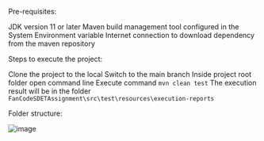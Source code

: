 Pre-requisites:

  JDK version 11 or later
  Maven build management tool configured in the System Environment variable
  Internet connection to download dependency from the maven repository

Steps to execute the project:

  Clone the project to the local
  Switch to the main branch
  Inside project root folder open command line
  Execute command `mvn clean test`
  The execution result will be in the folder `FanCodeSDETAssignment\src\test\resources\execution-reports`

Folder structure:

![image](https://github.com/user-attachments/assets/8c1d505f-b269-40e9-85ec-9a55130b698e)
